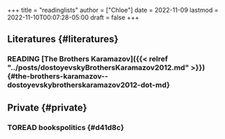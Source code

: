 +++
title = "readinglists"
author = ["Chloe"]
date = 2022-11-09
lastmod = 2022-11-10T00:07:28-05:00
draft = false
+++

## Literatures {#literatures}


### <span class="org-todo todo READING">READING</span> [The Brothers Karamazov]({{< relref "../posts/dostoyevskyBrothersKaramazov2012.md" >}}) {#the-brothers-karamazov--dostoyevskybrotherskaramazov2012-dot-md}


## Private {#private}


### <span class="org-todo todo TOREAD">TOREAD</span>  <span class="tag"><span class="books">books</span><span class="politics">politics</span></span> {#d41d8c}
